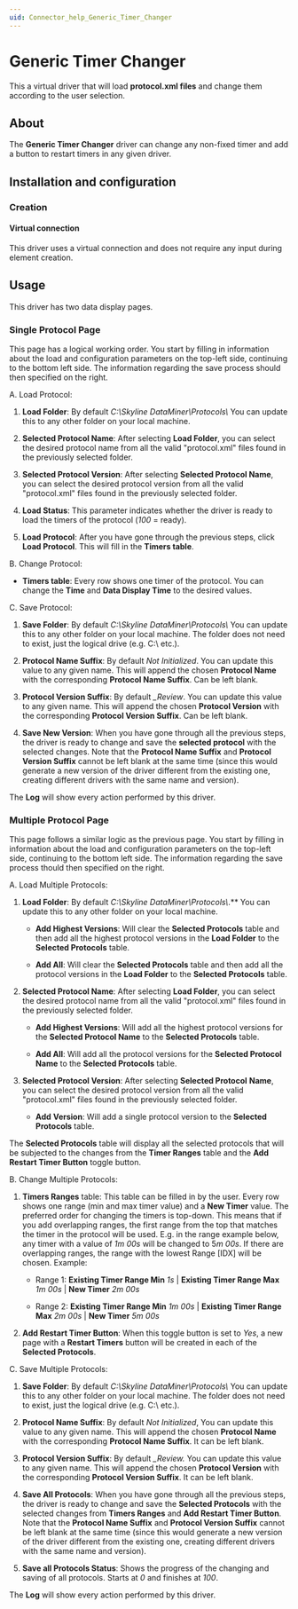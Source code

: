 ```yaml
---
uid: Connector_help_Generic_Timer_Changer
---
```


# Generic Timer Changer

This a virtual driver that will load **protocol.xml files** and change them according to the user selection.

## About

The **Generic Timer Changer** driver can change any non-fixed timer and add a button to restart timers in any given driver.

## Installation and configuration

### Creation

#### Virtual connection

This driver uses a virtual connection and does not require any input during element creation.

## Usage

This driver has two data display pages.

### Single Protocol Page

This page has a logical working order. You start by filling in information about the load and configuration parameters on the top-left side, continuing to the bottom left side. The information regarding the save process should then specified on the right.

A. Load Protocol:

   1. **Load Folder**: By default *C:\Skyline DataMiner\Protocols\\* You can update this to any other folder on your local machine.

   1. **Selected Protocol Name**: After selecting **Load Folder**, you can select the desired protocol name from all the valid "protocol.xml" files found in the previously selected folder.

   1. **Selected Protocol Version**: After selecting **Selected Protocol Name**, you can select the desired protocol version from all the valid "protocol.xml" files found in the previously selected folder.

   1. **Load Status**: This parameter indicates whether the driver is ready to load the timers of the protocol (*100* = ready).

   1. **Load Protocol**: After you have gone through the previous steps, click **Load Protocol**. This will fill in the **Timers table**.

B. Change Protocol:

   - **Timers table**: Every row shows one timer of the protocol. You can change the **Time** and **Data Display Time** to the desired values.

C. Save Protocol:

   1. **Save Folder**: By default *C:\Skyline DataMiner\Protocols\\* You can update this to any other folder on your local machine. The folder does not need to exist, just the logical drive (e.g. C:\\ etc.).

   1. **Protocol Name Suffix**: By default *Not Initialized*. You can update this value to any given name. This will append the chosen **Protocol Name** with the corresponding **Protocol Name Suffix**. Can be left blank.

   1. **Protocol Version Suffix**: By default *\_Review*. You can update this value to any given name. This will append the chosen **Protocol Version** with the corresponding **Protocol Version Suffix**. Can be left blank.

   1. **Save New Version**: When you have gone through all the previous steps, the driver is ready to change and save the **selected protocol** with the selected changes. Note that the **Protocol Name Suffix** and **Protocol Version Suffix** cannot be left blank at the same time (since this would generate a new version of the driver different from the existing one, creating different drivers with the same name and version).

The **Log** will show every action performed by this driver.

### Multiple Protocol Page

This page follows a similar logic as the previous page. You start by filling in information about the load and configuration parameters on the top-left side, continuing to the bottom left side. The information regarding the save process thould then specified on the right.

A. Load Multiple Protocols:

1. **Load Folder**: By default *C:\Skyline DataMiner\Protocols\\*.** You can update this to any other folder on your local machine.

   - **Add Highest Versions**: Will clear the **Selected Protocols** table and then add all the highest protocol versions in the **Load Folder** to the **Selected Protocols** table.

   - **Add All**: Will clear the **Selected Protocols** table and then add all the protocol versions in the **Load Folder** to the **Selected Protocols** table.

1. **Selected Protocol Name**: After selecting **Load Folder**, you can select the desired protocol name from all the valid "protocol.xml" files found in the previously selected folder.

   - **Add Highest Versions**: Will add all the highest protocol versions for the **Selected Protocol Name** to the **Selected Protocols** table.

   - **Add All**: Will add all the protocol versions for the **Selected Protocol Name** to the **Selected Protocols** table.

1. **Selected Protocol Version**: After selecting **Selected Protocol** **Name**, you can select the desired protocol version from all the valid "protocol.xml" files found in the previously selected folder.

   - **Add** **Version**: Will add a single protocol version to the **Selected Protocols** table.

The **Selected Protocols** table will display all the selected protocols that will be subjected to the changes from the **Timer Ranges** table and the **Add Restart Timer Button** toggle button.

B. Change Multiple Protocols:

   1. **Timers Ranges** table: This table can be filled in by the user. Every row shows one range (min and max timer value) and a **New Timer** value. The preferred order for changing the timers is top-down. This means that if you add overlapping ranges, the first range from the top that matches the timer in the protocol will be used. E.g. in the range example below, any timer with a value of *1m 00s* will be changed to 5*m 00s*. If there are overlapping ranges, the range with the lowest Range \[IDX\] will be chosen.
    Example:

      - Range 1: **Existing Timer Range Min** *1s* \| **Existing Timer Range Max** *1m 00s* \| **New Timer** *2m 00s*

      - Range 2: **Existing Timer Range Min** *1m 00s* \| **Existing Timer Range Max** *2m 00s* \| **New Timer** *5m 00s*

   1. **Add Restart Timer Button**: When this toggle button is set to *Yes*, a new page with a **Restart Timers** button will be created in each of the **Selected Protocols**.

C. Save Multiple Protocols:

   1. **Save Folder**: By default *C:\Skyline DataMiner\Protocols\\* You can update this to any other folder on your local machine. The folder does not need to exist, just the logical drive (e.g. C:\\ etc.).

   1. **Protocol Name Suffix**: By default *Not Initialized*, You can update this value to any given name. This will append the chosen **Protocol Name** with the corresponding **Protocol Name Suffix**. It can be left blank.

   1. **Protocol Version Suffix**: By default *\_Review.* You can update this value to any given name. This will append the chosen **Protocol Version** with the corresponding **Protocol Version Suffix**. It can be left blank.

   1. **Save All Protocols**: When you have gone through all the previous steps, the driver is ready to change and save the **Selected Protocols** with the selected changes from **Timers Ranges** and **Add Restart Timer Button**. Note that the **Protocol Name Suffix** and **Protocol Version Suffix** cannot be left blank at the same time (since this would generate a new version of the driver different from the existing one, creating different drivers with the same name and version).

   1. **Save all Protocols Status**: Shows the progress of the changing and saving of all protocols. Starts at *0* and finishes at *100*.

The **Log** will show every action performed by this driver.
